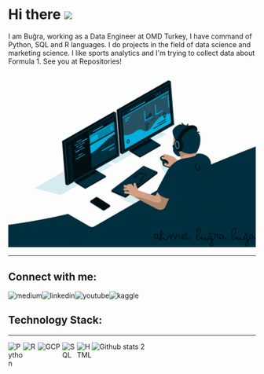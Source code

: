 # Hi there <img src="https://raw.githubusercontent.com/MartinHeinz/MartinHeinz/master/wave.gif" width="30px">

I am Buğra, working as a Data Engineer at OMD Turkey, I have command of Python, SQL and R languages. I do projects in the field of data science and marketing science. I like sports analytics and I'm trying to collect data about Formula 1.
See you at Repositories!
 


<p align="center">
  <img src="https://github.com/bugrabuga/bugrabuga/blob/main/ab.gif" alt="animated" />
</p>

--------------------------------------------------
## Connect with me:

[<img align="left" alt="medium" src="https://img.shields.io/badge/medium-%2312100E.svg?&style=for-the-badge&logo=medium&logoColor=white" />][blog]
[<img align="left" alt="linkedin" src="https://img.shields.io/badge/linkedin-%2312100E.svg?&style=for-the-badge&logo=linkedin&logoColor=blue" />][linked]
[<img align="left" alt="youtube" src="https://img.shields.io/badge/YouTube-%2312100E.svg?&style=for-the-badge&logo=YouTube&logoColor=red" />][youtube]
[<img align="left" alt="kaggle" src="https://img.shields.io/badge/kaggle-%2312100E.svg?&style=for-the-badge&logo=kaggle&logoColor=blue" />][kaggle]

 
[blog]: https://bugaahmetbugra.medium.com
[linked]: https://linkedin.com/in/ahmetbugrabuga
[youtube]: https://www.youtube.com/channel/UCz6sMOizbHqYs3ID9_lqJvQ
[kaggle]: https://www.kaggle.com/ahmetburabua

<br/>

## Technology Stack:
 ---------
[<img align="left" alt="Python" width="30px" src="https://upload.wikimedia.org/wikipedia/commons/thumb/c/c3/Python-logo-notext.svg/1200px-Python-logo-notext.svg.png" />][blog]
[<img align="left" alt="R" width="30px" src="https://upload.wikimedia.org/wikipedia/commons/thumb/1/1b/R_logo.svg/991px-R_logo.svg.png" />][blog]
[<img align="left" alt="GCP" width="50px" src="https://cloud.google.com/_static/cloud/images/social-icon-google-cloud-1200-630.png" />][blog]
[<img align="left" alt="SQL" width="30px" src="https://e7.pngegg.com/pngimages/170/924/png-clipart-microsoft-sql-server-microsoft-azure-sql-database-microsoft-text-logo-thumbnail.png" />][blog]
[<img align="left" alt="HTML" width="30px" src="https://upload.wikimedia.org/wikipedia/commons/thumb/6/61/HTML5_logo_and_wordmark.svg/512px-HTML5_logo_and_wordmark.svg.png" />][blog]




![Github stats 2](https://github-readme-stats.vercel.app/api?username=bugrabuga&show_icons=true&theme=radical)


